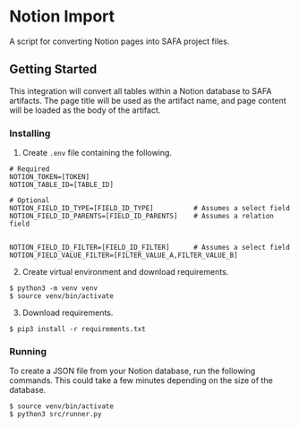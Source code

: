 # Notion Import

A script for converting Notion pages into SAFA project files.

## Getting Started

This integration will convert all tables within a Notion database
to SAFA artifacts. The page title will be used as the artifact name,
and page content will be loaded as the body of the artifact.

### Installing

1. Create `.env` file containing the following.

```
# Required
NOTION_TOKEN=[TOKEN]
NOTION_TABLE_ID=[TABLE_ID]

# Optional
NOTION_FIELD_ID_TYPE=[FIELD_ID_TYPE]          # Assumes a select field
NOTION_FIELD_ID_PARENTS=[FIELD_ID_PARENTS]    # Assumes a relation field


NOTION_FIELD_ID_FILTER=[FIELD_ID_FILTER]      # Assumes a select field
NOTION_FIELD_VALUE_FILTER=[FILTER_VALUE_A,FILTER_VALUE_B]
```

2. Create virtual environment and download requirements.

```
$ python3 -m venv venv
$ source venv/bin/activate
```

3. Download requirements.

```
$ pip3 install -r requirements.txt
```

### Running

To create a JSON file from your Notion database, run the following commands. 
This could take a few minutes depending on the size of the database.

```
$ source venv/bin/activate
$ python3 src/runner.py
```
